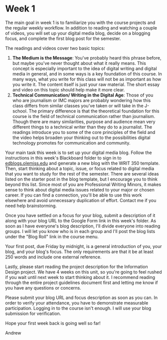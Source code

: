 # Week 1

The main goal in week 1 is to familiarize you with the course projects and the regular weekly workflow. In addition to reading and watching a couple of videos, you will set up your digital media blog, decide on a blogging focus, and complete the first blog post for the semester. 

The readings and videos cover two basic topics:

1. **The Medium is the Message**: You've probably heard this phrase before, but maybe you've never thought about what it really means. This concept is especially important to the idea of digital writing and digital media in general, and in some ways is a key foundation of this course. In many ways, what you write for this class will not be as important as how you write it. The content itself is just your raw material. The short essay and video on this topic should help make it more clear.
2. **Technical Communication/ Writing in the Digital Age**: Those of you who are journalism or IMC majors are probably wondering how this class differs from similar classes you've taken or will take in the J-school. The primary difference is that the theoretical foundation for this course is the field of technical communication rather than journalism. Though there are many similarities, purpose and audience mean very different things to a technical writer than they do to a journalist. The readings introduce you to some of the core principles of the field and the video helps broaden your thinking out to the possibilities digital technology promotes for communication and community.

Your main task this week is to set up your digital media blog. Follow the instructions in this week's Blackboard folder to sign in to [edblogs.olemiss.edu](http://edblogs.olemiss.edu) and generate a new blog with the WRIT 350 template. Then, start thinking about a topic, issue, or focus related to digital media that you want to study for the rest of the semester. There are several ideas listed on the starter post in the blog template, but I encourage you to think beyond this list. Since most of you are Professional Writing Minors, it makes sense to think about digital media issues related to your major or chosen career. If you can find a connection, you'll be able to use this work elsewhere and avoid unnecessary duplication of effort. Contact me if you need help brainstorming. 

Once you have settled on a focus for your blog, submit a description of it along with your blog URL to the Google Form link in this week's folder. As soon as I have everyone's blog description, I'll divide everyone into reading groups. I will let you know who is in each group and I'll post the blog lists under the "Blog Roll" link in the course menu. 

Your first post, due Friday by midnight, is a general introduction of you, your blog, and your blog's focus. The only requirements are that it be at least 250 words and include one external reference. 

Lastly, please start reading the project description for the Information Design project. We have 4 weeks on this unit, so you're going to feel rushed if you wait until next week to start thinking about it. I recommend reading through the entire project guidelines document first and letting me know if you have any questions or concerns. 

Please submit your blog URL and focus description as soon as you can. In order to verify your attendance, you have to demonstrate measurable participation. Logging in to the course isn't enough. I will use your blog submission for verification.

Hope your first week back is going well so far!

Andrew